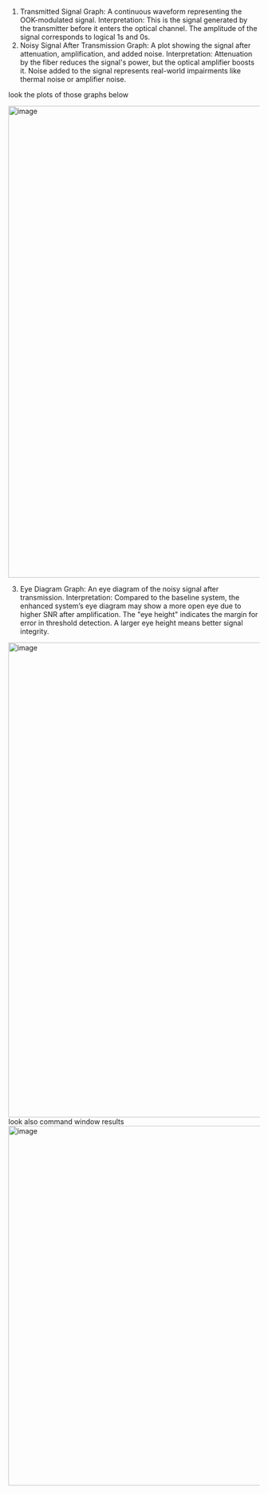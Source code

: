 1. Transmitted Signal
Graph: A continuous waveform representing the OOK-modulated signal.
Interpretation:
This is the signal generated by the transmitter before it enters the optical channel.
The amplitude of the signal corresponds to logical 1s and 0s.
2. Noisy Signal After Transmission
Graph: A plot showing the signal after attenuation, amplification, and added noise.
Interpretation:
Attenuation by the fiber reduces the signal's power, but the optical amplifier boosts it.
Noise added to the signal represents real-world impairments like thermal noise or amplifier noise.

look the plots of those graphs below

<img width="947" alt="image" src="https://github.com/user-attachments/assets/d25eb044-afb6-4197-9f03-560f746eb0bd">

3. Eye Diagram
Graph: An eye diagram of the noisy signal after transmission.
Interpretation:
Compared to the baseline system, the enhanced system’s eye diagram may show a more open eye due to higher SNR after amplification.
The "eye height" indicates the margin for error in threshold detection. A larger eye height means better signal integrity.

<img width="953" alt="image" src="https://github.com/user-attachments/assets/52f11036-f30c-4dbc-bdbc-a4165b35d725">
look also command window results

<img width="722" alt="image" src="https://github.com/user-attachments/assets/376207a2-f051-4b66-9cdc-7ee114e99780">

